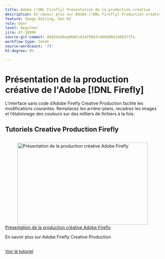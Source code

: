 ```yaml
---
title: Adobe [!DNL Firefly] Présentation de la production créative
description: En savoir plus sur Adobe [!DNL Firefly] Production créative
feature: Image Editing, Gen AI
role: User
level: Beginner
jira: KT-18996
source-git-commit: 9665da99aa068e183af9943c486d08d1d99377fa
workflow-type: tm+mt
source-wordcount: '73'
ht-degree: 0%

---
```


# Présentation de la production créative de l&#39;Adobe [!DNL Firefly]

L’interface sans code d’Adobe Firefly Creative Production facilite les modifications courantes. Remplacez les arrière-plans, recadrez les images et l’étalonnage des couleurs sur des milliers de fichiers à la fois.

## Tutoriels Creative Production Firefly

<!-- COMMENT -->
<!-- CARDS

* https://experienceleague.adobe.com/en/docs/creative-cloud-enterprise-learn/cce-learning-hub/fireflyoverview/firefly-creative-production/overview-firefly-creative-production
  {image = https://experienceleague.adobe.com/fr/docs/creative-cloud-enterprise-learn/cce-learning-hub/fireflyoverview/firefly-creative-production/media_14fb8246106300470edc702a5acea12d80c4c48fd.png?width=400&format=webply&optimize=medium}
  {cta = View tutorial}

-->

<!-- END CARDS -->
<!-- END COMMENT -->

<!-- START CARDS HTML - DO NOT MODIFY BY HAND -->
<div class="columns">
    <div class="column is-half-tablet is-half-desktop is-one-third-widescreen" aria-label="Adobe Firefly Creative Production Overview">
        <div class="card" style="height: 100%; display: flex; flex-direction: column; height: 100%;">
            <div class="card-image">
                <figure class="image x-is-16by9">
                    <a href="https://experienceleague.adobe.com/en/docs/creative-cloud-enterprise-learn/cce-learning-hub/fireflyoverview/firefly-creative-production/overview-firefly-creative-production" title="Présentation de la production créative Adobe Firefly" target="_blank" rel="referrer">
                        <img class="is-bordered-r-small" src="https://experienceleague.adobe.com/fr/docs/creative-cloud-enterprise-learn/cce-learning-hub/fireflyoverview/firefly-creative-production/media_14fb8246106300470edc702a5acea12d80c4c48fd.png?width=400&format=webply&optimize=medium" alt="Présentation de la production créative Adobe Firefly"
                             style="width: 100%; aspect-ratio: 16 / 9; object-fit: cover; overflow: hidden; display: block; margin: auto;">
                    </a>
                </figure>
            </div>
            <div class="card-content is-padded-small" style="display: flex; flex-direction: column; flex-grow: 1; justify-content: space-between;">
                <div class="top-card-content">
                    <p class="headline is-size-6 has-text-weight-bold">
                        <a href="https://experienceleague.adobe.com/en/docs/creative-cloud-enterprise-learn/cce-learning-hub/fireflyoverview/firefly-creative-production/overview-firefly-creative-production" target="_blank" rel="referrer" title="Présentation de la production créative Adobe Firefly">Présentation de la production créative Adobe Firefly</a>
                    </p>
                    <p class="is-size-6">En savoir plus sur Adobe Firefly Creative Production</p>
                </div>
                <a href="https://experienceleague.adobe.com/en/docs/creative-cloud-enterprise-learn/cce-learning-hub/fireflyoverview/firefly-creative-production/overview-firefly-creative-production" target="_blank" rel="referrer" class="spectrum-Button spectrum-Button--outline spectrum-Button--primary spectrum-Button--sizeM" style="align-self: flex-start; margin-top: 1rem;">
                    <span class="spectrum-Button-label has-no-wrap has-text-weight-bold">Voir le tutoriel</span>
                </a>
            </div>
        </div>
    </div>
</div>
<!-- END CARDS HTML - DO NOT MODIFY BY HAND -->